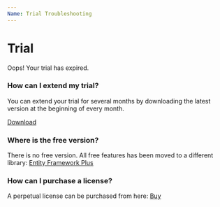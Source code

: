 ```yaml
---
Name: Trial Troubleshooting
---
```


# Trial

Oops! Your trial has expired.

### How can I extend my trial?
You can extend your trial for several months by downloading the latest version at the beginning of every month.

<a class="btn btn-lg btn-z" role="button" href="/download" onclick="ga('send', 'event', { eventAction: 'download'});">
	<i class="fa fa-cloud-download" aria-hidden="true"></i>
	Download
	<i class="fa fa-angle-right"></i>
</a>

### Where is the free version?
There is no free version. All free features has been moved to a different library: <a href="https://entityframework-plus.net/" target="_blank">Entity Framework Plus</a>

### How can I purchase a license?
A perpetual license can be purchased from here: <a href="/pricing">Buy</a>
